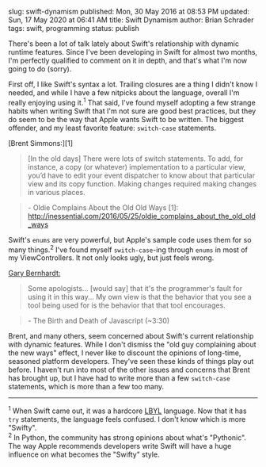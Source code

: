 slug: swift-dynamism
published: Mon, 30 May 2016 at 08:53 PM
updated: Sun, 17 May 2020 at 06:41 AM
title: Swift Dynamism
author: Brian Schrader
tags: swift, programming
status: publish

There's been a lot of talk lately about Swift's relationship with dynamic runtime features. Since I've been developing in Swift for almost two months, I'm perfectly qualified to comment on it in depth, and that's what I'm now going to do (sorry).

First off, I like Swift's syntax a lot. Trailing closures are a thing
I didn't know I needed, and while I have a few nitpicks about the language,
overall I'm really enjoying using it.<sup>1</sup> That said, I've found myself
adopting a few strange habits when writing Swift that I'm not sure are good best
practices, but they do seem to be the way that Apple wants Swift to be written. The biggest offender, and my least favorite feature: `switch-case` statements.


[Brent Simmons:][1]
> [In the old days] There were lots of switch statements. To add, for instance, a copy (or
> whatever) implementation to a particular view, you’d have to edit your event
> dispatcher to know about that particular view and its copy function. Making
> changes required making changes in various places. 

> \- Oldie Complains About the Old Old Ways
[1]: http://inessential.com/2016/05/25/oldie_complains_about_the_old_old_ways

Swift's `enums` are very powerful, but Apple's sample code uses them for so many things.<sup>2</sup> I've found myself `switch-case`-ing through `enums` in most of my ViewControllers. It not only looks ugly, but just feels wrong. 

[Gary Bernhardt:][2]
> Some apologists... [would say] that
> it's the programmer's fault for using it in this way... My own view is that 
> the behavior that you see a tool being used for is the behavior that that 
> tool encourages.

> \- The Birth and Death of Javascript (~3:30) 

[2]: https://www.destroyallsoftware.com/talks/the-birth-and-death-of-javascript

Brent, and many others, seem concerned about Swift's current relationship with
dynamic features. While I don't dismiss the "old guy complaining about the
new ways" effect, I never like to discount the opinions of long-time, seasoned platform developers. They've seen these kinds of things play out before. I haven't run into most of the other issues and concerns that Brent has brought up, but I have had to write more than a few `switch-case` statements, which is more than a few too many. 


-------

<div class="footnote">
<sup>1</sup> When Swift came out, it was a hardcore <a href="http://www.oranlooney.com/lbyl-vs-eafp/">LBYL</a> language. Now that it has <code>try</code> statements, the language feels confused. I don't know which is more "Swifty".
<br />
<sup>2</sup> In Python, the community has strong opinions about what's "Pythonic". The way Apple recommends developers write Swift will have a huge influence on what becomes the "Swifty" style.
 
